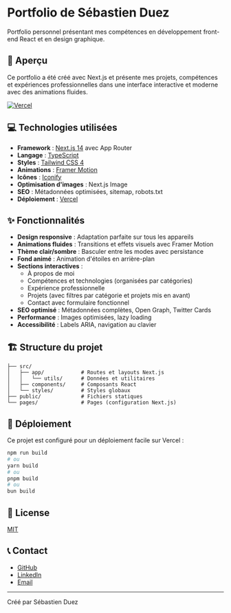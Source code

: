 # Portfolio de Sébastien Duez

Portfolio personnel présentant mes compétences en développement front-end React et en design graphique.

## 🚀 Aperçu

Ce portfolio a été créé avec Next.js et présente mes projets, compétences et expériences professionnelles dans une interface interactive et moderne avec des animations fluides.

[![Vercel](https://vercel.com/button)](https://sriver-portfolio.vercel.app)

## 💻 Technologies utilisées

- **Framework** : [Next.js 14](https://nextjs.org/) avec App Router
- **Langage** : [TypeScript](https://www.typescriptlang.org/)
- **Styles** : [Tailwind CSS 4](https://tailwindcss.com/)
- **Animations** : [Framer Motion](https://www.framer.com/motion/)
- **Icônes** : [Iconify](https://iconify.design/)
- **Optimisation d'images** : Next.js Image
- **SEO** : Métadonnées optimisées, sitemap, robots.txt
- **Déploiement** : [Vercel](https://vercel.com/)

## ✨ Fonctionnalités

- **Design responsive** : Adaptation parfaite sur tous les appareils
- **Animations fluides** : Transitions et effets visuels avec Framer Motion
- **Thème clair/sombre** : Basculer entre les modes avec persistance
- **Fond animé** : Animation d'étoiles en arrière-plan
- **Sections interactives** :
  - À propos de moi
  - Compétences et technologies (organisées par catégories)
  - Expérience professionnelle
  - Projets (avec filtres par catégorie et projets mis en avant)
  - Contact avec formulaire fonctionnel
- **SEO optimisé** : Métadonnées complètes, Open Graph, Twitter Cards
- **Performance** : Images optimisées, lazy loading
- **Accessibilité** : Labels ARIA, navigation au clavier

## 🏗️ Structure du projet

```
├── src/
│   ├── app/            # Routes et layouts Next.js
│   │   └── utils/      # Données et utilitaires
│   ├── components/     # Composants React
│   └── styles/         # Styles globaux
├── public/             # Fichiers statiques
└── pages/              # Pages (configuration Next.js)
```

## 🚀 Déploiement

Ce projet est configuré pour un déploiement facile sur Vercel :

```bash
npm run build
# ou
yarn build
# ou
pnpm build
# ou
bun build
```

## 📝 License

[MIT](LICENSE)

## 📞 Contact

- [GitHub](https://github.com/D-Sriver)
- [LinkedIn](https://www.linkedin.com/in/sebastien-duez/)
- [Email](mailto:duez.s@ik.me)

---

Créé par Sébastien Duez